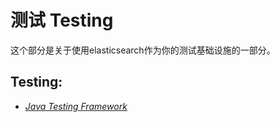 # 测试 Testing

这个部分是关于使用elasticsearch作为你的测试基础设施的一部分。

## Testing:

  * [_Java Testing Framework_](testing-framework.html "Java Testing Framework")


